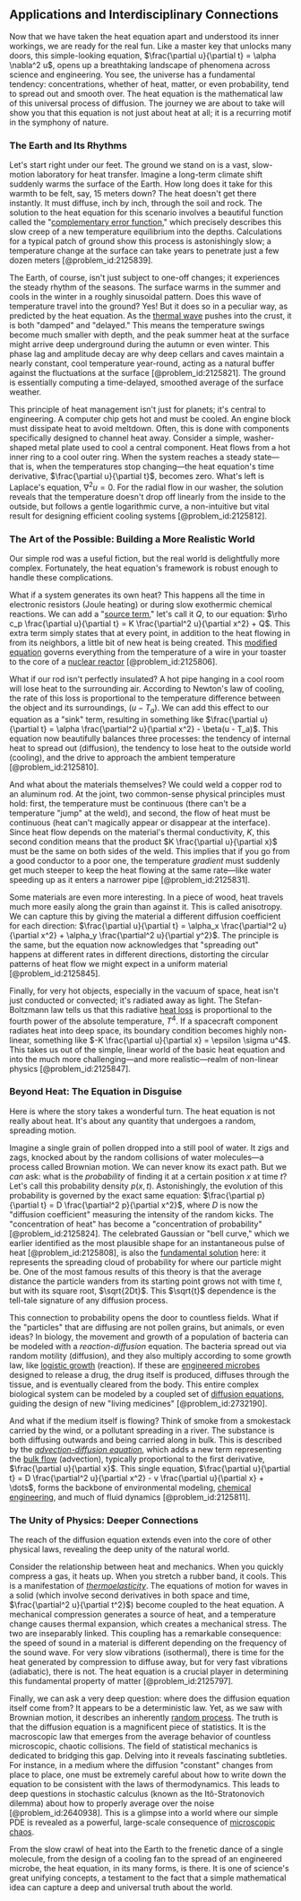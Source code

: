 ## Applications and Interdisciplinary Connections

Now that we have taken the heat equation apart and understood its inner workings, we are ready for the real fun. Like a master key that unlocks many doors, this simple-looking equation, $\frac{\partial u}{\partial t} = \alpha \nabla^2 u$, opens up a breathtaking landscape of phenomena across science and engineering. You see, the universe has a fundamental tendency: concentrations, whether of heat, matter, or even probability, tend to spread out and smooth over. The heat equation is the mathematical law of this universal process of diffusion. The journey we are about to take will show you that this equation is not just about heat at all; it is a recurring motif in the symphony of nature.

### The Earth and Its Rhythms

Let's start right under our feet. The ground we stand on is a vast, slow-motion laboratory for heat transfer. Imagine a long-term climate shift suddenly warms the surface of the Earth. How long does it take for this warmth to be felt, say, 15 meters down? The heat doesn't get there instantly. It must diffuse, inch by inch, through the soil and rock. The solution to the heat equation for this scenario involves a beautiful function called the "[complementary error function](@article_id:165081)," which precisely describes this slow creep of a new temperature equilibrium into the depths. Calculations for a typical patch of ground show this process is astonishingly slow; a temperature change at the surface can take years to penetrate just a few dozen meters [@problem_id:2125839].

The Earth, of course, isn't just subject to one-off changes; it experiences the steady rhythm of the seasons. The surface warms in the summer and cools in the winter in a roughly sinusoidal pattern. Does this wave of temperature travel into the ground? Yes! But it does so in a peculiar way, as predicted by the heat equation. As the [thermal wave](@article_id:152368) pushes into the crust, it is both "damped" and "delayed." This means the temperature swings become much smaller with depth, and the peak summer heat at the surface might arrive deep underground during the autumn or even winter. This phase lag and amplitude decay are why deep cellars and caves maintain a nearly constant, cool temperature year-round, acting as a natural buffer against the fluctuations at the surface [@problem_id:2125821]. The ground is essentially computing a time-delayed, smoothed average of the surface weather.

This principle of heat management isn't just for planets; it's central to engineering. A computer chip gets hot and must be cooled. An engine block must dissipate heat to avoid meltdown. Often, this is done with components specifically designed to channel heat away. Consider a simple, washer-shaped metal plate used to cool a central component. Heat flows from a hot inner ring to a cool outer ring. When the system reaches a steady state—that is, when the temperatures stop changing—the heat equation's time derivative, $\frac{\partial u}{\partial t}$, becomes zero. What's left is Laplace's equation, $\nabla^2 u = 0$. For the radial flow in our washer, the solution reveals that the temperature doesn't drop off linearly from the inside to the outside, but follows a gentle logarithmic curve, a non-intuitive but vital result for designing efficient cooling systems [@problem_id:2125812].

### The Art of the Possible: Building a More Realistic World

Our simple rod was a useful fiction, but the real world is delightfully more complex. Fortunately, the heat equation's framework is robust enough to handle these complications.

What if a system generates its own heat? This happens all the time in electronic resistors (Joule heating) or during slow exothermic chemical reactions. We can add a "[source term](@article_id:268617)," let's call it $Q$, to our equation: $\rho c_p \frac{\partial u}{\partial t} = K \frac{\partial^2 u}{\partial x^2} + Q$. This extra term simply states that at every point, in addition to the heat flowing in from its neighbors, a little bit of new heat is being created. This [modified equation](@article_id:172960) governs everything from the temperature of a wire in your toaster to the core of a [nuclear reactor](@article_id:138282) [@problem_id:2125806].

What if our rod isn't perfectly insulated? A hot pipe hanging in a cool room will lose heat to the surrounding air. According to Newton's law of cooling, the rate of this loss is proportional to the temperature difference between the object and its surroundings, $(u - T_a)$. We can add this effect to our equation as a "sink" term, resulting in something like $\frac{\partial u}{\partial t} = \alpha \frac{\partial^2 u}{\partial x^2} - \beta(u - T_a)$. This equation now beautifully balances three processes: the tendency of internal heat to spread out (diffusion), the tendency to lose heat to the outside world (cooling), and the drive to approach the ambient temperature [@problem_id:2125810].

And what about the materials themselves? We could weld a copper rod to an aluminum rod. At the joint, two common-sense physical principles must hold: first, the temperature must be continuous (there can't be a temperature "jump" at the weld), and second, the flow of heat must be continuous (heat can't magically appear or disappear at the interface). Since heat flow depends on the material's thermal conductivity, $K$, this second condition means that the product $K \frac{\partial u}{\partial x}$ must be the same on both sides of the weld. This implies that if you go from a good conductor to a poor one, the temperature *gradient* must suddenly get much steeper to keep the heat flowing at the same rate—like water speeding up as it enters a narrower pipe [@problem_id:2125831].

Some materials are even more interesting. In a piece of wood, heat travels much more easily along the grain than against it. This is called anisotropy. We can capture this by giving the material a different diffusion coefficient for each direction: $\frac{\partial u}{\partial t} = \alpha_x \frac{\partial^2 u}{\partial x^2} + \alpha_y \frac{\partial^2 u}{\partial y^2}$. The principle is the same, but the equation now acknowledges that "spreading out" happens at different rates in different directions, distorting the circular patterns of heat flow we might expect in a uniform material [@problem_id:2125845].

Finally, for very hot objects, especially in the vacuum of space, heat isn't just conducted or convected; it's radiated away as light. The Stefan-Boltzmann law tells us that this radiative [heat loss](@article_id:165320) is proportional to the fourth power of the absolute temperature, $T^4$. If a spacecraft component radiates heat into deep space, its boundary condition becomes highly non-linear, something like $-K \frac{\partial u}{\partial x} = \epsilon \sigma u^4$. This takes us out of the simple, linear world of the basic heat equation and into the much more challenging—and more realistic—realm of non-linear physics [@problem_id:2125847].

### Beyond Heat: The Equation in Disguise

Here is where the story takes a wonderful turn. The heat equation is not really about heat. It's about any quantity that undergoes a random, spreading motion.

Imagine a single grain of pollen dropped into a still pool of water. It zigs and zags, knocked about by the random collisions of water molecules—a process called Brownian motion. We can never know its exact path. But we *can* ask: what is the *probability* of finding it at a certain position $x$ at time $t$? Let's call this probability density $p(x,t)$. Astonishingly, the evolution of this probability is governed by the exact same equation: $\frac{\partial p}{\partial t} = D \frac{\partial^2 p}{\partial x^2}$, where $D$ is now the "diffusion coefficient" measuring the intensity of the random kicks. The "concentration of heat" has become a "concentration of probability" [@problem_id:2125824]. The celebrated Gaussian or "bell curve," which we earlier identified as the most plausible shape for an instantaneous pulse of heat [@problem_id:2125808], is also the [fundamental solution](@article_id:175422) here: it represents the spreading cloud of probability for where our particle might be. One of the most famous results of this theory is that the average distance the particle wanders from its starting point grows not with time $t$, but with its square root, $\sqrt{2Dt}$. This $\sqrt{t}$ dependence is the tell-tale signature of any diffusion process.

This connection to probability opens the door to countless fields. What if the "particles" that are diffusing are not pollen grains, but animals, or even ideas? In biology, the movement and growth of a population of bacteria can be modeled with a *reaction-diffusion* equation. The bacteria spread out via random motility (diffusion), and they also multiply according to some growth law, like [logistic growth](@article_id:140274) (reaction). If these are [engineered microbes](@article_id:193286) designed to release a drug, the drug itself is produced, diffuses through the tissue, and is eventually cleared from the body. This entire complex biological system can be modeled by a coupled set of [diffusion equations](@article_id:170219), guiding the design of new "living medicines" [@problem_id:2732190].

And what if the medium itself is flowing? Think of smoke from a smokestack carried by the wind, or a pollutant spreading in a river. The substance is both diffusing outwards and being carried along in bulk. This is described by the *[advection-diffusion equation](@article_id:143508)*, which adds a new term representing the [bulk flow](@article_id:149279) (advection), typically proportional to the first derivative, $\frac{\partial u}{\partial x}$. This single equation, $\frac{\partial u}{\partial t} = D \frac{\partial^2 u}{\partial x^2} - v \frac{\partial u}{\partial x} + \dots$, forms the backbone of environmental modeling, [chemical engineering](@article_id:143389), and much of fluid dynamics [@problem_id:2125811].

### The Unity of Physics: Deeper Connections

The reach of the diffusion equation extends even into the core of other physical laws, revealing the deep unity of the natural world.

Consider the relationship between heat and mechanics. When you quickly compress a gas, it heats up. When you stretch a rubber band, it cools. This is a manifestation of *[thermoelasticity](@article_id:157953)*. The equations of motion for waves in a solid (which involve second derivatives in both space and time, $\frac{\partial^2 u}{\partial t^2}$) become coupled to the heat equation. A mechanical compression generates a source of heat, and a temperature change causes thermal expansion, which creates a mechanical stress. The two are inseparably linked. This coupling has a remarkable consequence: the speed of sound in a material is different depending on the frequency of the sound wave. For very slow vibrations (isothermal), there is time for the heat generated by compression to diffuse away, but for very fast vibrations (adiabatic), there is not. The heat equation is a crucial player in determining this fundamental property of matter [@problem_id:2125797].

Finally, we can ask a very deep question: where does the diffusion equation itself come from? It appears to be a deterministic law. Yet, as we saw with Brownian motion, it describes an inherently [random process](@article_id:269111). The truth is that the diffusion equation is a magnificent piece of statistics. It is the macroscopic law that emerges from the average behavior of countless microscopic, chaotic collisions. The field of statistical mechanics is dedicated to bridging this gap. Delving into it reveals fascinating subtleties. For instance, in a medium where the diffusion "constant" changes from place to place, one must be extremely careful about how to write down the equation to be consistent with the laws of thermodynamics. This leads to deep questions in stochastic calculus (known as the Itô-Stratonovich dilemma) about how to properly average over the noise [@problem_id:2640938]. This is a glimpse into a world where our simple PDE is revealed as a powerful, large-scale consequence of [microscopic chaos](@article_id:149513).

From the slow crawl of heat into the Earth to the frenetic dance of a single molecule, from the design of a cooling fan to the spread of an engineered microbe, the heat equation, in its many forms, is there. It is one of science's great unifying concepts, a testament to the fact that a simple mathematical idea can capture a deep and universal truth about the world.